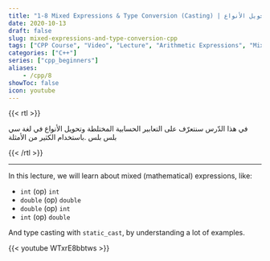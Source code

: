 ```yaml
---
title: "1-8 Mixed Expressions & Type Conversion (Casting) | التعابير المختلطة وتحويل الأنواع"
date: 2020-10-13
draft: false
slug: mixed-expressions-and-type-conversion-cpp
tags: ["CPP Course", "Video", "Lecture", "Arithmetic Expressions", "Mixed Expressions", "Type Conversion", "Casting", "static_cast"]
categories: ["C++"]
series: ["cpp_beginners"]
aliases:
    - /cpp/8
showToc: false
icon: youtube
---
```


{{< rtl >}}
<p>
في هذا الدّرس سنتعرّف على التعابير الحسابية المختلطة وتحويل الأنواع في لغة سي بلس بلس
.باستخدام الكثير من الأمثلة
</p>
{{< /rtl >}}

---

In this lecture, we will learn about mixed (mathematical) expressions, like:
- `int` (op) `int`
- `double` (op) `double`
- `double` (op) `int`
- `int` (op) `double`

And type casting with `static_cast`, by understanding a lot of examples.

{{< youtube WTxrE8bbtws >}}